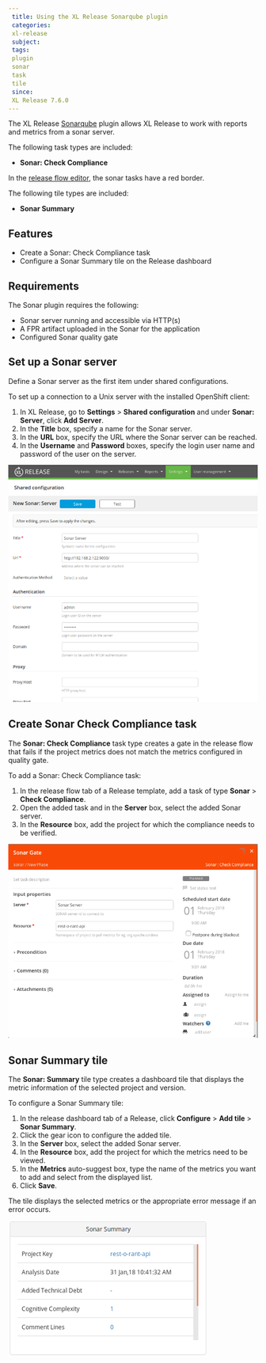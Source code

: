 ```yaml
---
 title: Using the XL Release Sonarqube plugin
 categories:
 xl-release
 subject:
 tags:
 plugin
 sonar
 task
 tile
 since:
 XL Release 7.6.0
---
```


The XL Release [Sonarqube](https://docs.sonarqube.org/display/SONAR) plugin allows XL Release to work with reports and metrics from a sonar server.

The following task types are included:

* **Sonar: Check Compliance**

In the [release flow editor](/xl-release/how-to/using-the-release-flow-editor.html), the sonar tasks have a red border.

The following tile types are included:

* **Sonar Summary**

## Features

* Create a Sonar: Check Compliance task
* Configure a Sonar Summary tile on the Release dashboard

## Requirements

The Sonar plugin requires the following:

* Sonar server running and accessible via HTTP(s)
* A FPR artifact uploaded in the Sonar for the application
* Configured Sonar quality gate

## Set up a Sonar server

Define a Sonar server as the first item under shared configurations.

To set up a connection to a Unix server with the installed OpenShift client:

1. In XL Release, go to **Settings** > **Shared configuration** and under **Sonar: Server**, click **Add Server**.
1. In the **Title** box, specify a name for the Sonar server.
1. In the **URL** box, specify the URL where the Sonar server can be reached.
1. In the **Username** and **Password** boxes, specify the login user name and password of the user on the server.

![Create Sonar server](../images/xlr-sonarqube-plugin/sonarqube-sonar-server.png)

## Create Sonar Check Compliance task

The **Sonar: Check Compliance** task type creates a gate in the release flow that fails if the project metrics does not match the metrics configured in quality gate.

To add a Sonar: Check Compliance task:

1. In the release flow tab of a Release template, add a task of type **Sonar** > **Check Compliance**.
1. Open the added task and in the **Server** box, select the added Sonar server.
1. In the **Resource** box, add the project for which the compliance needs to be verified.

![Sonar Check Compliance task](../images/xlr-sonarqube-plugin/sonarqube-check-compliance-task.png)

## Sonar Summary tile

The **Sonar: Summary** tile type creates a dashboard tile that displays the metric information of the selected project and version.

To configure a Sonar Summary tile:

1. In the release dashboard tab of a Release, click **Configure** > **Add tile** > **Sonar Summary**.
1. Click the gear icon to configure the added tile.
1. In the **Server** box, select the added Sonar server.
1. In the **Resource** box, add the project for which the metrics need to be viewed.
1. In the **Metrics** auto-suggest box, type the name of the metrics you want to add and select from the displayed list.
1. Click **Save**.

The tile displays the selected metrics or the appropriate error message if an error occurs.

![Sonar Summary tile](../images/xlr-sonarqube-plugin/sonarqube-summary-view.png)
